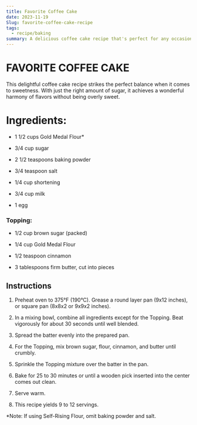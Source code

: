 ```yaml
---
title: Favorite Coffee Cake
date: 2023-11-19
Slug: favorite-coffee-cake-recipe
tags:
  - recipe/baking
summary: A delicious coffee cake recipe that's perfect for any occasion.
---
```

# FAVORITE COFFEE CAKE

This delightful coffee cake recipe strikes the perfect balance when it comes to sweetness. With just the right amount of sugar, it achieves a wonderful harmony of flavors without being overly sweet.


# Ingredients:

- 1 1/2 cups Gold Medal Flour*

- 3/4 cup sugar

- 2 1/2 teaspoons baking powder

- 3/4 teaspoon salt

- 1/4 cup shortening

- 3/4 cup milk

- 1 egg

### Topping:

- 1/2 cup brown sugar (packed)

- 1/4 cup Gold Medal Flour

- 1/2 teaspoon cinnamon

- 3 tablespoons firm butter, cut into pieces

## Instructions

1. Preheat oven to 375°F (190°C). Grease a round layer pan (9x12 inches), or square pan (8x8x2 or 9x9x2 inches).

2. In a mixing bowl, combine all ingredients except for the Topping. Beat vigorously for about 30 seconds until well blended.

3. Spread the batter evenly into the prepared pan.

4. For the Topping, mix brown sugar, flour, cinnamon, and butter until crumbly.

5. Sprinkle the Topping mixture over the batter in the pan.

6. Bake for 25 to 30 minutes or until a wooden pick inserted into the center comes out clean.

7. Serve warm.

8. This recipe yields 9 to 12 servings.

*Note: If using Self-Rising Flour, omit baking powder and salt.
